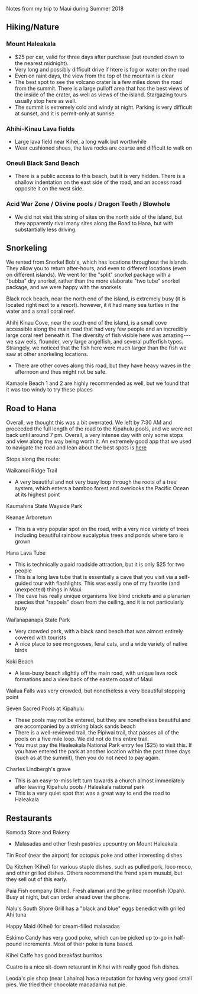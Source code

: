
Notes from my trip to Maui during Summer 2018

## Hiking/Nature

### Mount Haleakala
+ $25 per car, valid for three days after purchase (but rounded down to the nearest midnight).
+ Very long and possibly difficult drive if htere is fog or water on the road
+ Even on raint days, the view from the top of the mountain is clear
+ The best spot to see the volcano crater is a few miles down the road from the summit. There is a large pulloff area that has the best views of the inside of the crater, as well as views of the island. Stargazing tours usually stop here as well.
+ The summit is extremely cold and windy at night. Parking is very difficult at sunset, and it is permit-only at sunrise

### Ahihi-Kinau Lava fields
+ Large lava field near Kihei, a long walk but worthwhile
+ Wear cushioned shoes, the lava rocks are coarse and difficult to walk on

### Oneuli Black Sand Beach
+ There is a public access to this beach, but it is very hidden. There is a shallow indentation on the east side of the road, and an access road opposite it on the west side.

### Acid War Zone / Olivine pools / Dragon Teeth / Blowhole
+ We did not visit this string of sites on the north side of the island, but they apparently rival many sites along the Road to Hana, but with substantially less driving.

## Snorkeling

We rented from Snorkel Bob's, which has locations throughout the islands. They allow you to return after-hours, and even to different locations (even on different islands). We went for the "split" snorkel package with a "bubba" dry snorkel, rather than the more elaborate "two tube" snorkel package, and we were happy with the snorkels

Black rock beach, near the north end of the island, is extremely busy (it is located right next to a resort). however, it it had many sea turtles in the water and a small coral reef.

Ahihi Kinau Cove, near the south end of the island, is a small cove accessible along the main road that had very few people and an incredibly large coral reef beneath it. The diversity of fish visible here was amazing---we saw eels, flounder, very large angelfish, and several pufferfish types. Strangely, we noticed that the fish here were much larger than the fish we saw at other snorkeling locations.
+ There are other coves along this road, but they have heavy waves in the afternoon and thus might not be safe.

Kamaole Beach 1 and 2 are highly recommended as well, but we found that it was too windy to try these places


## Road to Hana

Overall, we thought this was a bit overrated. We left by 7:30 AM and proceeded the full length of the road to the Kipahulu pools, and we were not back until around 7 pm. Overall, a very intense day with only some stops and view along the way being worth it.
An extremely good app that we used to navigate the road and lean about the best spots is [here](https://gypsyguide.com/tour/road-to-hana-maui/)

Stops along the route:

Waikamoi Ridge Trail
+ A very beautiful and not very busy loop through the roots of a tree system, which enters a bamboo forest and overlooks the Pacific Ocean at its highest point

Kaumahina State Wayside Park

Keanae Arboretum
+ This is a very popular spot on the road, with a very nice variety of trees including beautiful rainbow eucalyptus trees and ponds where taro is grown

Hana Lava Tube
+ This is technically a paid roadside attraction, but it is only $25 for two people
+ This is a long lava tube that is essentially a cave that you visit via a self-guided tour with flashlights. This was easily one of my favorite (and unexpected) things in Maui. 
+ The cave has really unique organisms like blind crickets and a planarian species that "rappels" down from the ceiling, and it is not particularly busy

Wai’anapanapa State Park
+ Very crowded park, with a black sand beach that was almost entirely covered with tourists
+ A nice place to see mongooses, feral cats, and a wide variety of native birds

Koki Beach
+ A less-busy beach slightly off the main road, with unique lava rock formations and a view back of the eastern coast of Maui

Wailua Falls was very crowded, but nonetheless a very beautiful stopping point

Seven Sacred Pools at Kipahulu
+ These pools may not be entered, but they are nonetheless beautiful and are accompanied by a striking black sands beach
+ There is a well-reviewed trail, the Pipiwai trail, that passes all of the pools on a five mile loop. We did not do this entire trail.
+ You must pay the Healeakala National Park entry fee ($25) to visit this. If you have entered the park at another location within the past three days (such as at the summit), then you do not need to pay again.

Charles Lindbergh's grave
+ This is an easy-to-miss left turn towards a church almost immediately after leaving Kipahulu pools / Haleakala national park
+ This is a very quiet spot that was a great way to end the road to Haleakala

## Restaurants

Komoda Store and Bakery
+ Malasadas and other fresh pastries upcountry on Mount Haleakala

Tin Roof (near the airport) for octopus poke and other interesting dishes

Da Kitchen (Kihei) for various staple dishes, such as pulled pork, loco moco, and other grilled dishes. Others recommend the frend spam musubi, but they sell out of this early.

Paia Fish company (Kihei). Fresh alamari and the grilled moonfish (Opah). Busy at night, but can order ahead over the phone.

Nalu's South Shore Grill has a "black and blue" eggs benedict with grilled Ahi tuna

Happy Maid (Kihei) for cream-filled malasadas

Eskimo Candy has very good poke, which can be picked up to-go in half-pound increments. Most of their poke is tuna based.

Kihei Caffe has good breakfast burritos

Cuatro is a nice sit-down retaurant in Kihei with really good fish dishes.

Leoda's pie shop (near Lahaina) has a reputation for having very good small pies. We tried their chocolate macadamia nut pie.










